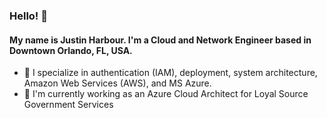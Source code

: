 ### Hello! 👋
#### My name is Justin Harbour. I'm a Cloud and Network Engineer based in Downtown Orlando, FL, USA.

- 💬 I specialize in authentication (IAM), deployment, system architecture, Amazon Web Services (AWS), and MS Azure.
- 💼 I'm currently working as an Azure Cloud Architect for Loyal Source Government Services
